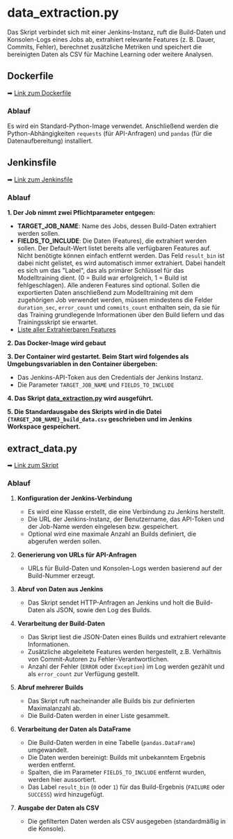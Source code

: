 # data_extraction.py
Das Skript verbindet sich mit einer Jenkins-Instanz, ruft die Build-Daten und Konsolen-Logs eines Jobs ab, extrahiert relevante Features (z. B. Dauer, Commits, Fehler), berechnet zusätzliche Metriken und speichert die bereinigten Daten als CSV für Machine Learning oder weitere Analysen.


## Dockerfile
➡ [Link zum Dockerfile](https://github.com/cqNikolaus/JenkinsML/blob/main/data_extraction/Dockerfile)  
### Ablauf
Es wird ein Standard-Python-Image verwendet. Anschließend werden die Python-Abhängigkeiten `requests` (für API-Anfragen) und `pandas` (für die Datenaufbereitung) installiert.  

## Jenkinsfile
➡ [Link zum Jenkinsfile](https://github.com/cqNikolaus/JenkinsML/blob/main/data_extraction/Jenkinsfile) 
### Ablauf
**1. Der Job nimmt zwei Pflichtparameter entgegen:**
- **TARGET_JOB_NAME**: Name des Jobs, dessen Build-Daten extrahiert werden sollen.
- **FIELDS_TO_INCLUDE**: Die Daten (Features), die extrahiert werden sollen. Der Default-Wert listet bereits alle verfügbaren Features auf. Nicht benötigte können einfach entfernt werden. Das Feld `result_bin` ist dabei nicht gelistet, es wird automatisch immer extrahiert. Dabei handelt es sich um das "Label", das als primärer Schlüssel für das Modelltraining dient. (0 = Build war erfolgreich, 1 = Build ist fehlgeschlagen). Alle anderen Features sind optional. Sollen die exportierten Daten anschließend zum Modelltraining mit dem zugehörigen Job verwendet werden, müssen mindestens die Felder `duration_sec`, `error_count` und `commits_count` enthalten sein, da sie für das Training grundlegende Informationen über den Build liefern und das Trainingsskript sie erwartet.
- [Liste aller Extrahierbaren Features](feature-list.md)

**2. Das Docker-Image wird gebaut**

**3. Der Container wird gestartet. Beim Start wird folgendes als Umgebungsvariablen in den Container übergeben:**

- Das Jenkins-API-Token aus den Credentials der Jenkins Instanz.
- Die Parameter `TARGET_JOB_NAME` und `FIELDS_TO_INCLUDE`

**4. Das Skript [data_extraction.py](build-prognose-ml/extract-data.md) wird ausgeführt.**

**5. Die Standardausgabe des Skripts wird in die Datei `{TARGET_JOB_NAME}_build_data.csv` geschrieben und im Jenkins Workspace gespeichert.**

## extract_data.py
➡ [Link zum Skript](https://github.com/cqNikolaus/JenkinsML/blob/main/data_extraction/extract_data.py)

### Ablauf

1. **Konfiguration der Jenkins-Verbindung**  
   - Es wird eine Klasse erstellt, die eine Verbindung zu Jenkins herstellt.  
   - Die URL der Jenkins-Instanz, der Benutzername, das API-Token und der Job-Name werden eingelesen bzw. gespeichert.  
   - Optional wird eine maximale Anzahl an Builds definiert, die abgerufen werden sollen.

2. **Generierung von URLs für API-Anfragen**  
   - URLs für Build-Daten und Konsolen-Logs werden basierend auf der Build-Nummer erzeugt.

3. **Abruf von Daten aus Jenkins**  
   - Das Skript sendet HTTP-Anfragen an Jenkins und holt die Build-Daten als JSON, sowie den Log des Builds.   

4. **Verarbeitung der Build-Daten**  
   - Das Skript liest die JSON-Daten eines Builds und extrahiert relevante Informationen.
   - Zusätzliche abgeleitete Features werden hergestellt, z.B. Verhältnis von Commit-Autoren zu Fehler-Verantwortlichen. 
   - Anzahl der Fehler (`ERROR` oder `Exception`) im Log werden gezählt und als `error_count` zur Verfügung gestellt.  

5. **Abruf mehrerer Builds**  
   - Das Skript ruft nacheinander alle Builds bis zur definierten Maximalanzahl ab.  
   - Die Build-Daten werden in einer Liste gesammelt.

6. **Verarbeitung der Daten als DataFrame**  
   - Die Build-Daten werden in eine Tabelle (`pandas.DataFrame`) umgewandelt.  
   - Die Daten werden bereinigt: Builds mit unbekanntem Ergebnis werden entfernt.  
   - Spalten, die im Parameter `FIELDS_TO_INCLUDE` entfernt wurden, werden hier aussortiert.   
   - Das Label `result_bin` (`0` oder `1`) für das Build-Ergebnis (`FAILURE` oder `SUCCESS`) wird hinzugefügt.

7. **Ausgabe der Daten als CSV**  
   - Die gefilterten Daten werden als CSV ausgegeben (standardmäßig in die Konsole).    

